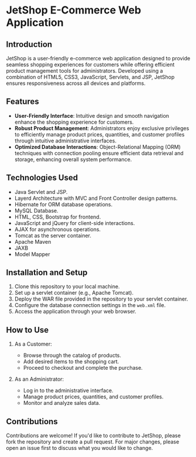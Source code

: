 # JetShop E-Commerce Web Application

## Introduction
JetShop is a user-friendly e-commerce web application designed to provide seamless shopping experiences for customers while offering efficient product management tools for administrators. Developed using a combination of HTML5, CSS3, JavaScript, Servlets, and JSP, JetShop ensures responsiveness across all devices and platforms.

## Features
- **User-Friendly Interface**: Intuitive design and smooth navigation enhance the shopping experience for customers.
- **Robust Product Management**: Administrators enjoy exclusive privileges to efficiently manage product prices, quantities, and customer profiles through intuitive administrative interfaces.
- **Optimized Database Interactions**: Object-Relational Mapping (ORM) techniques with connection pooling ensure efficient data retrieval and storage, enhancing overall system performance.

## Technologies Used
- Java Servlet and JSP.
- Layerd Architecture with MVC and Front Controller design patterns.
- Hibernate for ORM database operations.
- MySQL Database.
- HTML, CSS, Bootstrap for frontend.
- JavaScript and jQuery for client-side interactions.
- AJAX for asynchronous operations.
- Tomcat as the server container.
- Apache Maven
- JAXB
- Model Mapper

## Installation and Setup
1. Clone this repository to your local machine.
2. Set up a servlet container (e.g., Apache Tomcat).
3. Deploy the WAR file provided in the repository to your servlet container.
4. Configure the database connection settings in the `web.xml` file.
5. Access the application through your web browser.

## How to Use
1. As a Customer:
   - Browse through the catalog of products.
   - Add desired items to the shopping cart.
   - Proceed to checkout and complete the purchase.

2. As an Administrator:
   - Log in to the administrative interface.
   - Manage product prices, quantities, and customer profiles.
   - Monitor and analyze sales data.

## Contributions
Contributions are welcome! If you'd like to contribute to JetShop, please fork the repository and create a pull request. For major changes, please open an issue first to discuss what you would like to change.
